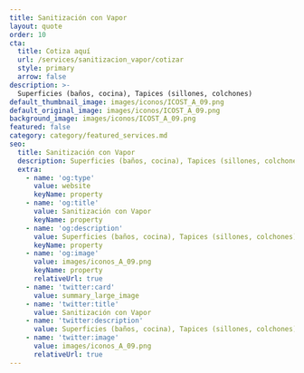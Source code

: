 ```yaml
---
title: Sanitización con Vapor
layout: quote
order: 10
cta:
  title: Cotiza aquí
  url: /services/sanitizacion_vapor/cotizar
  style: primary
  arrow: false
description: >-
  Superficies (baños, cocina), Tapices (sillones, colchones)
default_thumbnail_image: images/iconos/ICOST_A_09.png
default_original_image: images/iconos/ICOST_A_09.png
background_image: images/iconos/ICOST_A_09.png
featured: false
category: category/featured_services.md
seo:
  title: Sanitización con Vapor
  description: Superficies (baños, cocina), Tapices (sillones, colchones)
  extra:
    - name: 'og:type'
      value: website
      keyName: property
    - name: 'og:title'
      value: Sanitización con Vapor
      keyName: property
    - name: 'og:description'
      value: Superficies (baños, cocina), Tapices (sillones, colchones)
      keyName: property
    - name: 'og:image'
      value: images/iconos_A_09.png
      keyName: property
      relativeUrl: true
    - name: 'twitter:card'
      value: summary_large_image
    - name: 'twitter:title'
      value: Sanitización con Vapor
    - name: 'twitter:description'
      value: Superficies (baños, cocina), Tapices (sillones, colchones)
    - name: 'twitter:image'
      value: images/iconos_A_09.png
      relativeUrl: true
---
```

